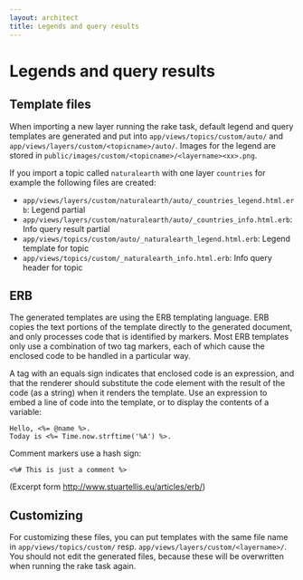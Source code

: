 ```yaml
---
layout: architect
title: Legends and query results
---
```


Legends and query results
=========================

Template files
--------------

When importing a new layer running the rake task, default legend and query templates are generated and put into `app/views/topics/custom/auto/` and `app/views/layers/custom/<topicname>/auto/`. Images for the legend are stored in `public/images/custom/<topicname>/<layername><xx>.png`.

If you import a topic called `naturalearth` with one layer `countries` for example the following files are created:

-   `app/views/layers/custom/naturalearth/auto/_countries_legend.html.erb`: Legend partial
-   `app/views/layers/custom/naturalearth/auto/_countries_info.html.erb`: Info query result partial
-   `app/views/topics/custom/auto/_naturalearth_legend.html.erb`:  Legend template for topic
-   `app/views/topics/custom/_naturalearth_info.html.erb`: Info query header for topic

ERB
---

The generated templates are using the ERB templating language. ERB copies the text portions of the template directly to the generated document, and only processes code that is identified by markers. Most ERB templates only use a combination of two tag markers, each of which cause the enclosed code to be handled in a particular way.

A tag with an equals sign indicates that enclosed code is an expression, and that the renderer should substitute the code element with the result of the code (as a string) when it renders the template. Use an expression to embed a line of code into the template, or to display the contents of a variable:

    Hello, <%= @name %>.
    Today is <%= Time.now.strftime('%A') %>.

Comment markers use a hash sign:

    <%# This is just a comment %>

(Excerpt form http://www.stuartellis.eu/articles/erb/)


Customizing
-----------

For customizing these files, you can put templates with the same file name in `app/views/topics/custom/` resp. `app/views/layers/custom/<layername>/`. You should not edit the generated files, because these will be overwritten when running the rake task again.

<!--
More hints:

Achtung: für die Legendenbilder gibt es keinen auto-Ordner! Falls Bilder bearbeitet werden, sollen diese unter einem anderen Namen abgespeichert werden, ansonsten wird bei erneutem Ausführen des Rake-Tasks das Bild überschrieben!
Edit

Falls mit dem Rake-Task im Auto-Ordner ein Info-Abfrage File erstellt wird, dieses aber nicht angezeigt werden soll (auch nicht der Titel, falls das File leer ist), einfach ausserhalb des Auto-Ordners ein *_info_leer.html.erb File erstellen. Dies bewirkt, dass das im Auto-Ordner abgelegte File nicht angezeigt wird!

Falls in Info-Abfrage auf Felder zugegriffen werden soll, welche in map-File nicht in wms_include_items aufgeführt sind, so müssen diese in der Layers-Tabelle in den Feldern ident_fields und alias_fields angegeben sein, damit sie für Info-Abfrage verwendet werden können.

Der Layertitel in der Infoabfrage kann im DB-Feld (Tabelle Layers) "title" überschrieben werden!

-->
